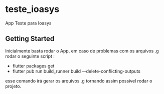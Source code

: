 # teste_ioasys

App Teste para Ioasys

## Getting Started

Inicialmente basta rodar o App, em caso de problemas com os arquivos .g rodar o seguinte script : 

 - flutter packages get
 - flutter pub run build_runner build --delete-conflicting-outputs

 esse comando irá gerar os arquivos .g tornando assim possivel rodar o projeto.
